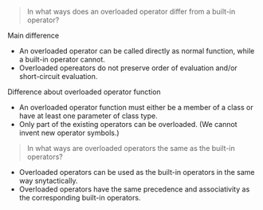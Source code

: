 > In what ways does an overloaded operator differ from a built-in operator?

Main difference

- An overloaded operator can be called directly as normal function, while a built-in operator cannot.
- Overloaded opereators do not preserve order of evaluation and/or short-circuit evaluation.

Difference about overloaded operator function

- An overloaded operator function must either be a member of a class or have at least one parameter of class type.
- Only part of the existing operators can be overloaded. (We cannot invent new operator symbols.)

> In what ways are overloaded operators the same as the built-in operators?

- Overloaded operators can be used as the built-in operators in the same way snytactically.
- Overloaded operators have the same precedence and associativity as the corresponding built-in operators.
